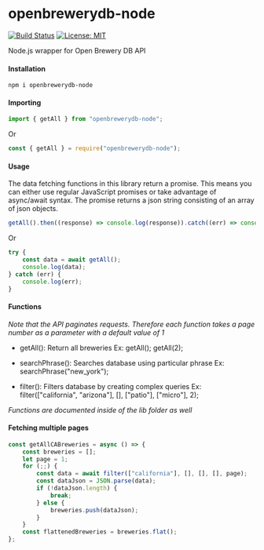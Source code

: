 # openbrewerydb-node
[![Build Status](https://travis-ci.org/myamout/openbrewerydb-node.svg?branch=master)](https://travis-ci.org/myamout/openbrewerydb-node)
[![License: MIT](https://img.shields.io/badge/License-MIT-yellow.svg)](https://opensource.org/licenses/MIT)

Node.js wrapper for Open Brewery DB API

#### Installation
```
npm i openbrewerydb-node
```

#### Importing
```javascript
import { getAll } from "openbrewerydb-node";
```
Or
```javascript
const { getAll } = require("openbrewerydb-node");
```

#### Usage
The data fetching functions in this library return a promise.
This means you can either use regular JavaScript promises or
take advantage of async/await syntax. The promise returns a json string
consisting of an array of json objects.
```javascript
getAll().then((response) => console.log(response)).catch((err) => console.log(err));
```
Or
```javascript
try {
    const data = await getAll();
    console.log(data);
} catch (err) {
    console.log(err);
}
```

#### Functions
*Note that the API paginates requests. Therefore each function takes a page number as a parameter with a default value of 1*

- getAll(): Return all breweries
    Ex: getAll(); getAll(2);

- searchPhrase(): Searches database using particular phrase
    Ex: searchPhrase("new_york");

- filter(): Filters database by creating complex queries
    Ex: filter(["california", "arizona"], [], ["patio"], ["micro"], 2);

*Functions are documented inside of the lib folder as well*

#### Fetching multiple pages
```javascript
const getAllCABreweries = async () => {
    const breweries = [];
    let page = 1;
    for (;;) {
        const data = await filter(["california"], [], [], [], page);
        const dataJson = JSON.parse(data);
        if (!dataJson.length) {
            break;
        } else {
            breweries.push(dataJson);
        }
    }
    const flattenedBreweries = breweries.flat();
};
```
